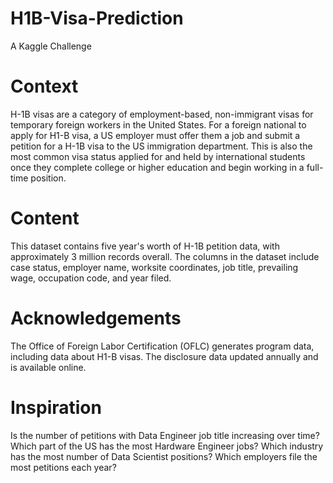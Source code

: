 # H1B-Visa-Prediction

A Kaggle Challenge
# Context
H-1B visas are a category of employment-based, non-immigrant visas for temporary foreign workers in the United States. For a foreign national to apply for H1-B visa, a US employer must offer them a job and submit a petition for a H-1B visa to the US immigration department. This is also the most common visa status applied for and held by international students once they complete college or higher education and begin working in a full-time position.

# Content
This dataset contains five year's worth of H-1B petition data, with approximately 3 million records overall. The columns in the dataset include case status, employer name, worksite coordinates, job title, prevailing wage, occupation code, and year filed.



# Acknowledgements
The Office of Foreign Labor Certification (OFLC) generates program data, including data about H1-B visas. The disclosure data updated annually and is available online.

# Inspiration
Is the number of petitions with Data Engineer job title increasing over time?
Which part of the US has the most Hardware Engineer jobs?
Which industry has the most number of Data Scientist positions?
Which employers file the most petitions each year?
